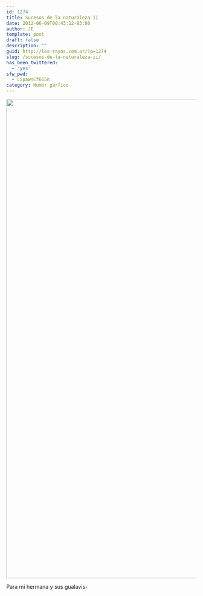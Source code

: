 ```yaml
---
id: 1274
title: Sucesos de la naturaleza II
date: 2012-06-09T00:43:12-03:00
author: JE
template: post
draft: false
description: ""
guid: http://los-rayos.com.ar/?p=1274
slug: /sucesos-de-la-naturaleza-ii/
has_been_twittered:
  - 'yes'
sfw_pwd:
  - LSpawsCf615n
category: Humor gárfico
---
```

[<img class="alignleft size-full wp-image-1276" title="001(1)" src="https://los-rayos.com/wp-content/uploads/2012/06/00111.jpg" alt="" width="1560" height="1264" srcset="https://los-rayos.com/wp-content/uploads/2012/06/00111.jpg 1560w, https://los-rayos.com/wp-content/uploads/2012/06/00111-300x243.jpg 300w, https://los-rayos.com/wp-content/uploads/2012/06/00111-1024x829.jpg 1024w, https://los-rayos.com/wp-content/uploads/2012/06/00111-370x300.jpg 370w" sizes="(max-width: 1560px) 100vw, 1560px" />](http://los-rayos.com/wp-content/uploads/2012/06/00111.jpg)

Para mi hermana y sus gualavis-